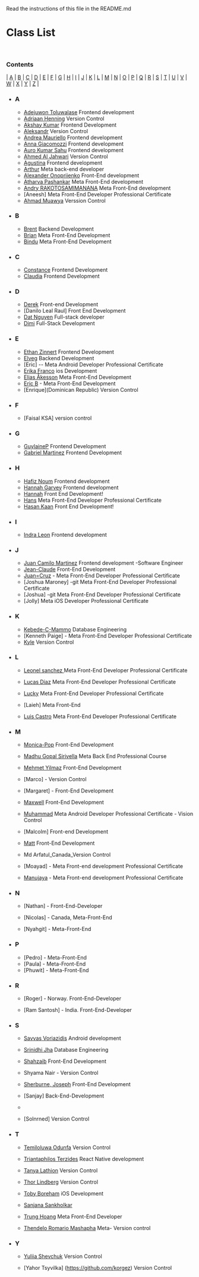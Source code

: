 
Read the instructions of this file in the README.md

# <b> Class List </b>

<br/>

### **Contents**

| [A](#a) | [B](#b) | [C](#c) | [D](#d) | [E](#e) | [F](#f) | [G](#g) | [H](#h) | [I](#i) | [J](#j) | [K](#k) | [L](#l) | [M](#m) | [N](#n) | [O](#o)
| [P](#p) | [Q](#q) | [R](#r) | [S](#s) | [T](#t) | [U](#u) | [V](#v) | [W](#w) | [X](#x) | [Y](#y) | [Z](#z) |

- ### **A**

  - [Adejuwon Toluwalase](https://github.com/Tolux001) Frontend development
  - [Adriaan Henning](https://github.com/) Version Control
  - [Akshay Kumar](https://github.com/AkshayKumar-0) Frontend Development
  - [Aleksandr](https://github.com/Aleksanderlebedenko) Version Control
  - [Andrea Mauriello](https://github.com/squiddipentacolo) Frontend development
  - [Anna Giacomozzi](https://github.com/annagiac) Frontend development
  - [Auro Kumar Sahu](https://github.com.aurokumarsahu) Frontend development
  - [Ahmed Al Jahwari](https://github.com/A7MED92OM) Version Control
  - [Agustina](https://github.com/AgustinaLezcano) Frontend development
  - [Arthur](https://github.com/arthur-borisenko) Meta back-end developer
  - [Alexander Onopriienko](https://github.com/Jobisfun) Front-End development
  - [Atharva Pashankar](https://github.com/atharvapashankar) Meta Front-End development
  - [Andry RAKOTOSAMIMANANA](https://github.com/AndryDev007) Meta Front-End development
  - [Aneesh] Meta Front-End Developer Professional Certificate
  - [Ahmad Muawya](https://github.com/AhmadMuawya) Verssion Control

- ### **B**

  - [Brent](https://github.com/brent0w) Backend Development
  - [Brian](https://github.com/bchakanyuka) Meta Front-End Development
  - [Bindu](https://github.com/Bindu3192) Meta Front-End Development

- ### **C**

  - [Constance](https://github.com/coco390) Frontend Development
  - [Claudia](https://github.com/Clau-panda) Frontend Development

- ### **D**

  - [Derek](https://github.com/dsfuller29) Front-end Development
  - [Danilo Leal Raul] Front End Development
  - [Dat Nguyen](https://github.com/dtnguyen0503) Full-stack developer
  - [Dimi](https://github.com/delorienC) Full-Stack Development


- ### **E**

  - [Ethan Zinnert](https://github.com/Zethan7) Frontend Development
  - [Elveg](https://github.com/geswanel) Backend Development
  - [Eric] -- Meta Android Developer Professional Certificate
  - [Erika Franco](https://github.com/ferfrasa) ios Development
  - [Elias Åkesson](https://github.com/eliasakesson) Meta Front-End Development
  - [Eric B](PA) - Meta Front-End Development
  - [Enrique](Dominican Republic) Version Control


- ### **F**

  - [Faisal KSA] version control

- ### **G**

  - [GuylaineP](https://github.com/GuylaineP) Frontend Development
  - [Gabriel Martinez](https://github.com/gmartinez7435) Frontend Development

- ### **H**

  - [Hafiz Noum](https://github.com.hmnouman) Frontend development
  - [Hannah Garvey](https://github.com/littlesleepydragon) Frontend development
  - [Hannah](https://github.com/HannahHuman) Front End Development!
  - [Hans](https://github.com/hansr3) Meta Front-End Developer Professional Certificate
  - [Hasan Kaan](https://github.com/h4s4nk44n) Front End Development!

- ### **I**
  - [Indra Leon](https://github.com/IndraLeonV) Frontend development

- ### **J**
  - [Juan Camilo Martinez](https://github.com/Urkeko) Frontend development -Software Engineer
  - [Jean-Claude](https://github.com/jeanclaudep97) Front-End Development
  - [Juan=Cruz](https://github.com/PFM-Cucu) - Meta Front-End Developer Professional Certificate
  - [Joshua Maroney] -git Meta Front-End Developer Professional Certificate
  - [Joshua] -git Meta Front-End Developer Professional Certificate
  - [Jolly] Meta iOS Developer Professional Certificate

- ### **K**

  - [Kebede-C-Mammo](https://github.com/Kebede-C-Mammo) Database Engineering
  - [Kenneth Paige] - Meta Front-End Developer Professional Certificate
  - [Kyle](https://github.com/kgullings/) Version Control

- ### **L**

  - [Leonel sanchez ](https://github.com/leotreinta) Meta Front-End Developer Professional Certificate
  
  - [Lucas Diaz](https://github.com/lucasd2310) Meta Front-End Developer Professional Certificate

  - [Lucky](https://github.com/Luckzman) Meta Front-End Developer Professional Certificate

  - [Laieh] Meta Front-End

  - [Luis Castro](https://github.com/LuisCas18) Meta Front-End Developer Professional Certificate

- ### **M**

  - [Monica-Pop](https://github.com/monipop) Front-End Development

  - [Madhu Gopal Sirivella](https://github.com/MadhuGopalSirivella) Meta Back End Professional Course

  - [Mehmet Yilmaz](https://github.com/mehmet520) Front-End Development

  - [Marco] - Version Control

  - [Margaret] - Front-End Development

  - [Maxwell](https://github.com/cpcsztt) Front-End Development

  - [Muhammad](https://github.com/DevMushka) Meta Android Developer Professional Certificate - Vision Control

  - [Malcolm] Front-end Development

  - [Matt](https://github.com/mmarron79) Front-End Development
  
  - Md Arfatul_Canada_Version Control

  - [Moayad] - Meta Front-end development Professional Certificate

  - [Manujaya](https://github.com/manujayapasa) - Meta Front-end development Professional Certificate

- ### **N**

  - [Nathan] - Front-End-Developer
  
  - [Nicolas] - Canada, Meta-Front-End
  - [Nyahgit] - Meta-Front-End

- ### **P**

  - [Pedro] - Meta-Front-End
  - [Paula] - Meta-Front-End
  - [Phuwit] - Meta-Front-End

- ### **R**

  - [Roger] - Norway. Front-End-Developer
  
  - [Ram Santosh] - India. Front-End-Developer

- ### **S**

  - [Savvas Voriazidis](https://github.com/voriazidis) Android development

  - [Srinidhi Jha](https://github.com/srinidhijha) Database Engineering

  - [Shahzaib](https://github.com/ShahzaibJak) Front-End Development

  - Shyama Nair - Version Control

  - [Sherburne, Joseph](https://github.com/wolfendex) Front-End Development

  - [Sanjay] Back-End-Development
  - 
  - [Solnrned] Version Control

- ### **T**
  - [Temiloluwa Odunfa](https://github.com/tizreal) Version Control

  - [Triantaphilos Terzides](https://github.com/terzidest) React Native development

  - [Tanya Lathion](https://github.com/tanyalathion) Version Control

  - [Thor Lindberg](https://github.com/thorlindberg) Version Control

  - [Toby Boreham](https://github.com/BlackVyper) iOS Development

  - [Sanjana Sankholkar](https://github.com/SanjanaSankholkar123)

  - [Trung Hoang](https://github.com/Trunghoang21) Meta Front-End Developer

  - [Thendelo Romario Mashapha](https://github.com/thendelonaz) Meta- Version control


- ### **Y**

  - [Yuliia Shevchuk](https://github.com/Y-uliia-dot) Version Control

  - [Yahor Tsyvilka] (https://github.com/korgez) Version Control

